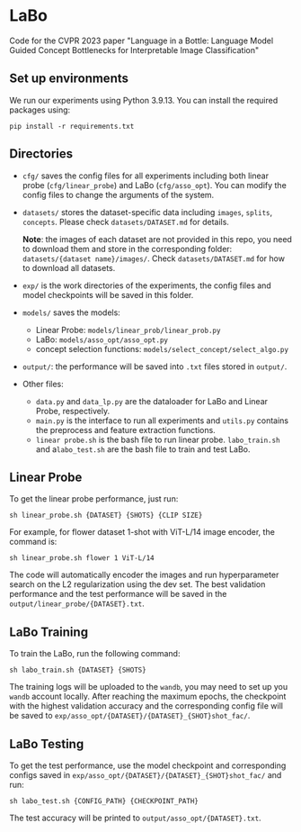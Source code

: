 # LaBo
Code for the CVPR 2023 paper "Language in a Bottle: Language Model Guided Concept Bottlenecks for Interpretable Image Classification"

## Set up environments
We run our experiments using Python 3.9.13. You can install the required packages using:

```
pip install -r requirements.txt
```

## Directories
* `cfg/` saves the config files for all experiments including both linear probe (`cfg/linear_probe`) and LaBo (`cfg/asso_opt`). You can modify the config files to change the arguments of the system.
* `datasets/` stores the dataset-specific data including `images`, `splits`, `concepts`. Please check `datasets/DATASET.md` for details. 

	**Note**: the images of each dataset are not provided in this repo, you need to download them and 	store in the corresponding folder: `datasets/{dataset name}/images/`. Check `datasets/DATASET.md` for how to download all datasets.
	
* `exp/` is the work directories of the experiments, the config files and model checkpoints will be saved in this folder.
* `models/` saves the models:
	* Linear Probe: `models/linear_prob/linear_prob.py`
	* LaBo: `models/asso_opt/asso_opt.py`
	* concept selection functions: `models/select_concept/select_algo.py`
* `output/`: the performance will be saved into `.txt` files stored in `output/`.
* Other files: 
	* `data.py` and `data_lp.py` are the dataloader for LaBo and Linear Probe, respectively.
	* `main.py` is the interface to run all experiments and `utils.py` contains the preprocess and feature extraction functions.
	* `linear probe.sh` is the bash file to run linear probe. `labo_train.sh` and a`labo_test.sh` are the bash file to train and test LaBo.

## Linear Probe
To get the linear probe performance, just run:

```
sh linear_probe.sh {DATASET} {SHOTS} {CLIP SIZE}
```
For example, for flower dataset 1-shot with ViT-L/14 image encoder, the command is:

```
sh linear_probe.sh flower 1 ViT-L/14
```

The code will automatically encoder the images and run hyperparameter search on the L2 regularization using the dev set. The best validation performance and the test performance will be saved in the `output/linear_probe/{DATASET}.txt`.

## LaBo Training
To train the LaBo, run the following command:

```
sh labo_train.sh {DATASET} {SHOTS}
```
The training logs will be uploaded to the `wandb`, you may need to set up you `wandb` account locally. After reaching the maximum epochs, the checkpoint with the highest validation accuracy and the corresponding config file will be saved to `exp/asso_opt/{DATASET}/{DATASET}_{SHOT}shot_fac/`.

## LaBo Testing
To get the test performance, use the model checkpoint and corresponding configs saved in `exp/asso_opt/{DATASET}/{DATASET}_{SHOT}shot_fac/` and run:

```
sh labo_test.sh {CONFIG_PATH} {CHECKPOINT_PATH}
```
The test accuracy will be printed to `output/asso_opt/{DATASET}.txt`.
